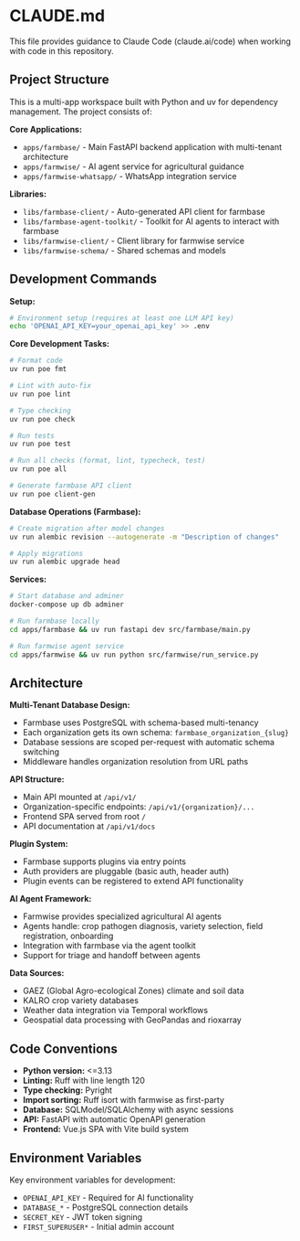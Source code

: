 # CLAUDE.md

This file provides guidance to Claude Code (claude.ai/code) when working with code in this repository.

## Project Structure

This is a multi-app workspace built with Python and uv for dependency management. The project consists of:

**Core Applications:**
- `apps/farmbase/` - Main FastAPI backend application with multi-tenant architecture
- `apps/farmwise/` - AI agent service for agricultural guidance
- `apps/farmwise-whatsapp/` - WhatsApp integration service

**Libraries:**
- `libs/farmbase-client/` - Auto-generated API client for farmbase
- `libs/farmbase-agent-toolkit/` - Toolkit for AI agents to interact with farmbase
- `libs/farmwise-client/` - Client library for farmwise service
- `libs/farmwise-schema/` - Shared schemas and models

## Development Commands

**Setup:**
```bash
# Environment setup (requires at least one LLM API key)
echo 'OPENAI_API_KEY=your_openai_api_key' >> .env
```

**Core Development Tasks:**
```bash
# Format code
uv run poe fmt

# Lint with auto-fix
uv run poe lint

# Type checking
uv run poe check

# Run tests
uv run poe test

# Run all checks (format, lint, typecheck, test)
uv run poe all

# Generate farmbase API client
uv run poe client-gen
```

**Database Operations (Farmbase):**
```bash
# Create migration after model changes
uv run alembic revision --autogenerate -m "Description of changes"

# Apply migrations
uv run alembic upgrade head
```

**Services:**
```bash
# Start database and adminer
docker-compose up db adminer

# Run farmbase locally
cd apps/farmbase && uv run fastapi dev src/farmbase/main.py

# Run farmwise agent service
cd apps/farmwise && uv run python src/farmwise/run_service.py
```

## Architecture

**Multi-Tenant Database Design:**
- Farmbase uses PostgreSQL with schema-based multi-tenancy
- Each organization gets its own schema: `farmbase_organization_{slug}`
- Database sessions are scoped per-request with automatic schema switching
- Middleware handles organization resolution from URL paths

**API Structure:**
- Main API mounted at `/api/v1/`
- Organization-specific endpoints: `/api/v1/{organization}/...`
- Frontend SPA served from root `/`
- API documentation at `/api/v1/docs`

**Plugin System:**
- Farmbase supports plugins via entry points
- Auth providers are pluggable (basic auth, header auth)
- Plugin events can be registered to extend API functionality

**AI Agent Framework:**
- Farmwise provides specialized agricultural AI agents
- Agents handle: crop pathogen diagnosis, variety selection, field registration, onboarding
- Integration with farmbase via the agent toolkit
- Support for triage and handoff between agents

**Data Sources:**
- GAEZ (Global Agro-ecological Zones) climate and soil data
- KALRO crop variety databases
- Weather data integration via Temporal workflows
- Geospatial data processing with GeoPandas and rioxarray

## Code Conventions

- **Python version:** <=3.13
- **Linting:** Ruff with line length 120
- **Type checking:** Pyright
- **Import sorting:** Ruff isort with farmwise as first-party
- **Database:** SQLModel/SQLAlchemy with async sessions
- **API:** FastAPI with automatic OpenAPI generation
- **Frontend:** Vue.js SPA with Vite build system

## Environment Variables

Key environment variables for development:
- `OPENAI_API_KEY` - Required for AI functionality
- `DATABASE_*` - PostgreSQL connection details
- `SECRET_KEY` - JWT token signing
- `FIRST_SUPERUSER*` - Initial admin account